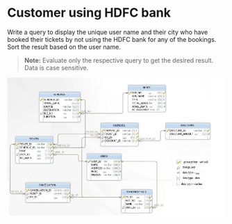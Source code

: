 # Customer using HDFC bank

Write a query to display the unique user name and their city who have booked their tickets by not using the HDFC bank for any of the bookings. Sort the result based on the user name.

> **Note:** 
> Evaluate only the respective query to get the desired result. Data is case sensitive.

![database diagram](../../../database_4.jpg)

